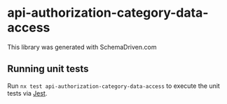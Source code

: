
# api-authorization-category-data-access

This library was generated with SchemaDriven.com

## Running unit tests

Run `nx test api-authorization-category-data-access` to execute the unit tests via [Jest](https://jestjs.io).

